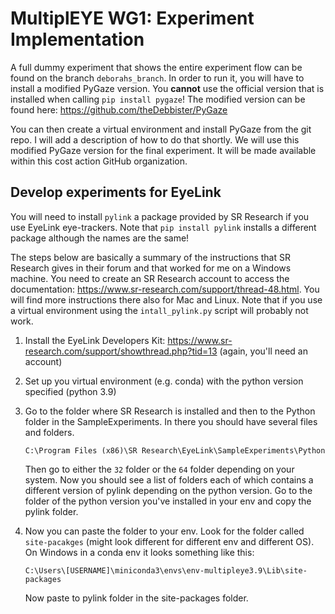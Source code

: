 # MultiplEYE WG1: Experiment Implementation

A full dummy experiment that shows the entire experiment flow can be found on the branch `deborahs_branch`. In order 
to run it, you will have to install a modified PyGaze version. You **cannot** use the official version that is installed 
when calling `pip install pygaze`! The modified version can be found here: https://github.com/theDebbister/PyGaze

You can then create a virtual environment and install PyGaze from the git repo. I will add a description of how to do 
that shortly. We will use this modified PyGaze version for the final experiment. It will be made available within this cost
action GitHub organization.





## Develop experiments for EyeLink
You will need to install `pylink` a package provided by SR Research if you use EyeLink eye-trackers. 
Note that `pip install pylink` installs a different package although the names are the same!

The steps below are basically a summary of the instructions that SR Research gives in their forum and that worked for 
me on a Windows machine. You need to create an SR Research account to access the documentation: 
https://www.sr-research.com/support/thread-48.html. You will find more instructions there also for Mac and Linux. Note 
that if you use a virtual environment using the `intall_pylink.py` script will probably not work.

1. Install the EyeLink Developers Kit: https://www.sr-research.com/support/showthread.php?tid=13 (again, you'll need
   an account)
   

2. Set up you virtual environment (e.g. conda) with the python version specified (python 3.9)
   

3. Go to the folder where SR Research is installed and then to the Python folder in the SampleExperiments. In there you 
   should have several files and folders. 
   
   `C:\Program Files (x86)\SR Research\EyeLink\SampleExperiments\Python`
    
   Then go to either the `32` folder or the `64` folder depending on your system. Now you should see a list of folders 
   each of which contains a different version of pylink depending on the python version. Go to the folder of the python 
   version you've installed in your env and copy the pylink folder.
  
 
4. Now you can paste the folder to your env. Look for the folder called `site-pacakges` (might look different for 
   different env and different OS). On Windows in a conda env it looks something like this:
   
   `C:\Users\[USERNAME]\miniconda3\envs\env-multipleye3.9\Lib\site-packages`

   Now paste to pylink folder in the site-packages folder.